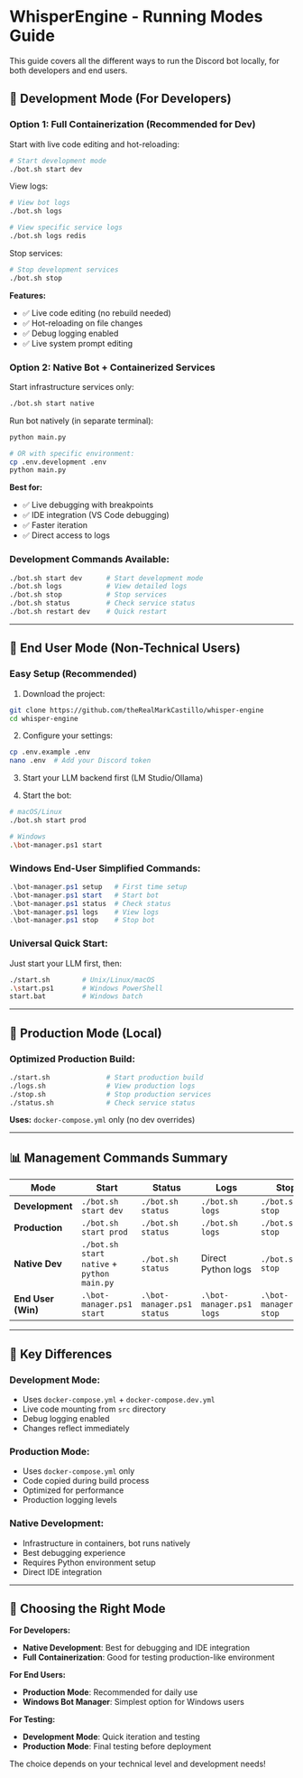 # WhisperEngine - Running Modes Guide

This guide covers all the different ways to run the Discord bot locally, for both developers and end users.

## 🔧 **Development Mode (For Developers)**

### **Option 1: Full Containerization (Recommended for Dev)**

Start with live code editing and hot-reloading:

```bash
# Start development mode
./bot.sh start dev
```

View logs:
```bash
# View bot logs
./bot.sh logs

# View specific service logs
./bot.sh logs redis
```

Stop services:
```bash
# Stop development services
./bot.sh stop
```

**Features:**
- ✅ Live code editing (no rebuild needed)
- ✅ Hot-reloading on file changes
- ✅ Debug logging enabled
- ✅ Live system prompt editing

### **Option 2: Native Bot + Containerized Services**

Start infrastructure services only:
```bash
./bot.sh start native
```

Run bot natively (in separate terminal):
```bash
python main.py

# OR with specific environment:
cp .env.development .env
python main.py
```

**Best for:**
- ✅ Live debugging with breakpoints
- ✅ IDE integration (VS Code debugging)
- ✅ Faster iteration
- ✅ Direct access to logs

### **Development Commands Available:**
```bash
./bot.sh start dev      # Start development mode
./bot.sh logs           # View detailed logs
./bot.sh stop           # Stop services
./bot.sh status         # Check service status
./bot.sh restart dev    # Quick restart
```

---

## 👥 **End User Mode (Non-Technical Users)**

### **Easy Setup (Recommended)**

1. Download the project:
```bash
git clone https://github.com/theRealMarkCastillo/whisper-engine
cd whisper-engine
```

2. Configure your settings:
```bash
cp .env.example .env
nano .env  # Add your Discord token
```

3. Start your LLM backend first (LM Studio/Ollama)

4. Start the bot:
```bash
# macOS/Linux
./bot.sh start prod

# Windows
.\bot-manager.ps1 start
```

### **Windows End-User Simplified Commands:**

```powershell
.\bot-manager.ps1 setup   # First time setup
.\bot-manager.ps1 start   # Start bot
.\bot-manager.ps1 status  # Check status
.\bot-manager.ps1 logs    # View logs
.\bot-manager.ps1 stop    # Stop bot
```

### **Universal Quick Start:**

Just start your LLM first, then:
```bash
./start.sh        # Unix/Linux/macOS
.\start.ps1       # Windows PowerShell
start.bat         # Windows batch
```

---

## 🚀 **Production Mode (Local)**

### **Optimized Production Build:**

```bash
./start.sh              # Start production build
./logs.sh               # View production logs
./stop.sh               # Stop production services
./status.sh             # Check service status
```

**Uses:** `docker-compose.yml` only (no dev overrides)

---

## 📊 **Management Commands Summary**

| Mode | Start | Status | Logs | Stop |
|------|-------|--------|------|------|
| **Development** | `./bot.sh start dev` | `./bot.sh status` | `./bot.sh logs` | `./bot.sh stop` |
| **Production** | `./bot.sh start prod` | `./bot.sh status` | `./bot.sh logs` | `./bot.sh stop` |
| **Native Dev** | `./bot.sh start native` + `python main.py` | `./bot.sh status` | Direct Python logs | `./bot.sh stop` |
| **End User (Win)** | `.\bot-manager.ps1 start` | `.\bot-manager.ps1 status` | `.\bot-manager.ps1 logs` | `.\bot-manager.ps1 stop` |

---

## 🔄 **Key Differences**

### **Development Mode:**
- Uses `docker-compose.yml` + `docker-compose.dev.yml`
- Live code mounting from `src` directory
- Debug logging enabled
- Changes reflect immediately

### **Production Mode:**
- Uses `docker-compose.yml` only
- Code copied during build process
- Optimized for performance
- Production logging levels

### **Native Development:**
- Infrastructure in containers, bot runs natively
- Best debugging experience
- Requires Python environment setup
- Direct IDE integration

---

## 🎯 **Choosing the Right Mode**

**For Developers:**
- **Native Development**: Best for debugging and IDE integration
- **Full Containerization**: Good for testing production-like environment

**For End Users:**
- **Production Mode**: Recommended for daily use
- **Windows Bot Manager**: Simplest option for Windows users

**For Testing:**
- **Development Mode**: Quick iteration and testing
- **Production Mode**: Final testing before deployment

The choice depends on your technical level and development needs!
